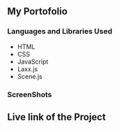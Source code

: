 ## My Portofolio

### **Languages and Libraries Used**
- HTML
- CSS
- JavaScript
- Laxx.js
- Scene.js

### **ScreenShots**




## **Live link of the Project**
